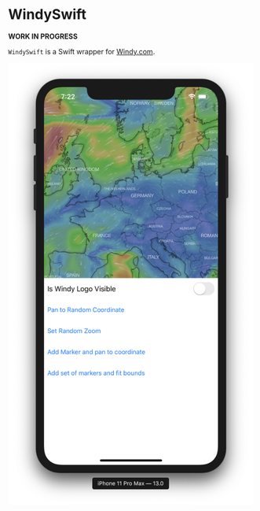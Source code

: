 # WindySwift

**WORK IN PROGRESS**

`WindySwift` is a Swift wrapper for [Windy.com](https://www.windy).

<img src="Assets/Screenshot.png" width="500px">
